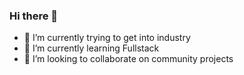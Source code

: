 ### Hi there 👋
<ul>
  <li> 🔭 I’m currently trying to get into industry</li>
  <li>🌱 I’m currently learning Fullstack </li>
  <li>👯 I’m looking to collaborate on community projects</li>
 </ul>

<!--
**nusakakalan/nusakakalan** is a ✨ _special_ ✨ repository because its `README.md` (this file) appears on your GitHub profile.

Here are some ideas to get you started:

- 🔭 I’m currently working on ...
- 🌱 I’m currently learning ...
- 👯 I’m looking to collaborate on ...
- 🤔 I’m looking for help with ...
- 💬 Ask me about ...
- 📫 How to reach me: ...
- 😄 Pronouns: ...
- ⚡ Fun fact: ...
-->
